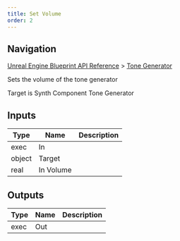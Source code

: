```yaml
---
title: Set Volume
order: 2
---
```

## Navigation

[Unreal Engine Blueprint API Reference](https://dev.epicgames.com/documentation/en-us/unreal-engine/BlueprintAPI) > [Tone Generator](https://dev.epicgames.com/documentation/en-us/unreal-engine/BlueprintAPI/ToneGenerator)

Sets the volume of the tone generator

Target is Synth Component Tone Generator

## Inputs

| Type | Name | Description |
| --- | --- | --- |
| exec | In |  |
| object | Target |  |
| real | In Volume |  |

## Outputs

| Type | Name | Description |
| --- | --- | --- |
| exec | Out |  |
